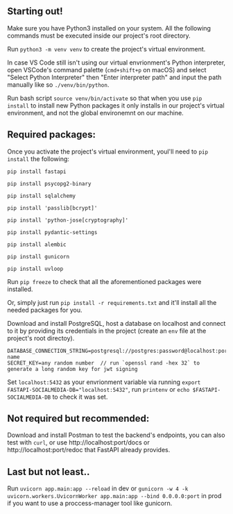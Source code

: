 ## Starting out!
Make sure you have Python3 installed on your system.
All the following commands must be executed inside our project's root directory.

Run `python3 -m venv venv` to create the project's virtual environment.

In case VS Code still isn't using our virtual envrionment's Python interpreter, open VSCode's command palette (`cmd+shift+p` on macOS) and select "Select Python Interpreter" then "Enter interpreter path" and input the path manually like so `./venv/bin/python`.

Run bash script `source venv/bin/activate` so that when you use `pip install` to install new Python packages it only installs in our project's virtual environment, and not the global environemnt on our machine.

## Required packages:

Once you activate the project's virtual environment, youl'll need to `pip install` the following:

`pip install fastapi`

`pip install psycopg2-binary`

`pip install sqlalchemy`

`pip install 'passlib[bcrypt]'`

`pip install 'python-jose[cryptography]'`

`pip install pydantic-settings`

`pip install alembic`

`pip install gunicorn`

`pip install uvloop`

Run `pip freeze` to check that all the aforementioned packages were installed.

Or, simply just run `pip install -r requirements.txt` and it'll install all the needed packages for you.

Download and install PostgreSQL, host a database on localhost and connect to it by providing its credentials in the project (create an `env` file at the project's root directoy).

```
DATABASE_CONNECTION_STRING=postgresql://postgres:password@localhost:port/database-name
SECRET_KEY=any random number  // run `openssl rand -hex 32` to generate a long random key for jwt signing
```

Set `localhost:5432` as your envrionment variable via running `export FASTAPI-SOCIALMEDIA-DB="localhost:5432"`, run `printenv` or `echo $FASTAPI-SOCIALMEDIA-DB` to check it was set.

## Not required but recommended:
Download and install Postman to test the backend's endpoints, you can also test with `curl`, or use http://localhost:port/docs or http://localhost:port/redoc that FastAPI already provides.

## Last but not least..

Run `uvicorn app.main:app --reload` in dev or `gunicorn -w 4 -k uvicorn.workers.UvicornWorker app.main:app --bind 0.0.0.0:port` in prod if you want to use a proccess-manager tool like gunicorn.